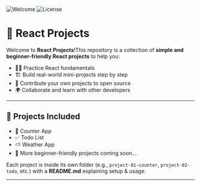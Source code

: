 ![Welcome](https://img.shields.io/badge/contributions-welcome-brightgreen.svg?style=flat)
![License](https://img.shields.io/badge/license-MIT-blue.svg)

# 🚀 React Projects

Welcome to **React Projects**!This repository is a collection of **simple and beginner-friendly React projects** to help you:

- 👨‍💻 Practice React fundamentals
- 🏗️ Build real-world mini-projects step by step
- 🤝 Contribute your own projects to open source
- 🌍 Collaborate and learn with other developers

---

## 📌 Projects Included

- 🔢 Counter App
- ✅ Todo List
- ⛅ Weather App
- 📝 More beginner-friendly projects coming soon...

Each project is inside its own folder (e.g., `project-01-counter`, `project-02-todo`, etc.) with a **README.md** explaining setup & usage.

---
